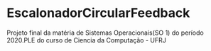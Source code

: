# EscalonadorCircularFeedback
Projeto final da matéria de Sistemas Operacionais(SO 1) do período 2020.PLE do curso de Ciencia da Computação - UFRJ

